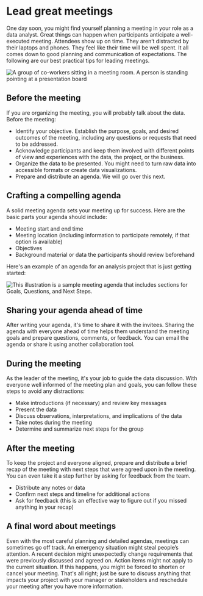 # Lead great meetings

One day soon, you might find yourself planning a meeting in your role as a data analyst. Great things can happen when participants anticipate a well-executed meeting. Attendees show up on time. They aren’t distracted by their laptops and phones. They feel like their time will be well spent. It all comes down to good planning and communication of expectations. The following are our best practical tips for leading meetings.

![A group of co-workers sitting in a meeting room. A person is standing pointing at a presentation board](https://d3c33hcgiwev3.cloudfront.net/imageAssetProxy.v1/6TchfOM-Tda3IXzjPk3WiA_4bcf884c3ae24f798efc2327e3dcbb01_Screen-Shot-2021-03-04-at-7.27.42-PM.png?expiry=1718928000000&hmac=P52MGpQJY3juj5ANP2X0tbUh07BmeEs7DyYlRpeT4gM)

## Before the meeting

If you are organizing the meeting, you will probably talk about the data. Before the meeting:

* Identify your objective. Establish the purpose, goals, and desired outcomes of the meeting, including any questions or requests that need to be addressed.
* Acknowledge participants and keep them involved with different points of view and experiences with the data, the project, or the business.
* Organize the data to be presented. You might need to turn raw data into accessible formats or create data visualizations.
* Prepare and distribute an agenda. We will go over this next.

## Crafting a compelling agenda

A solid meeting agenda sets your meeting up for success. Here are the basic parts your agenda should include:

* Meeting start and end time
* Meeting location (including information to participate remotely, if that option is available)
* Objectives
* Background material or data the participants should review beforehand

Here's an example of an agenda for an analysis project that is just getting started:

![This illustration is a sample meeting agenda that includes sections for Goals, Questions, and Next Steps.](https://d3c33hcgiwev3.cloudfront.net/imageAssetProxy.v1/Il-6RShbRaKfukUoW1Wi7Q_46e361d8d3ed42f89ed9d908e795c9a0_Screen-Shot-2020-12-09-at-11.47.11-AM.png?expiry=1718928000000&hmac=h25a0mAe1T_S6L81eKn8fAo_KvsBKz8c0DkUWbNwNI0)

## Sharing your agenda ahead of time

After writing your agenda, it's time to share it with the invitees. Sharing the agenda with everyone ahead of time helps them understand the meeting goals and prepare questions, comments, or feedback. You can email the agenda or share it using another collaboration tool.

## During the meeting

As the leader of the meeting, it's your job to guide the data discussion. With everyone well informed of the meeting plan and goals, you can follow these steps to avoid any distractions:

* Make introductions (if necessary) and review key messages
* Present the data
* Discuss observations, interpretations, and implications of the data
* Take notes during the meeting
* Determine and summarize next steps for the group

## After the meeting

To keep the project and everyone aligned, prepare and distribute a brief recap of the meeting with next steps that were agreed upon in the meeting. You can even take it a step further by asking for feedback from the team.

* Distribute any notes or data
* Confirm next steps and timeline for additional actions
* Ask for feedback (this is an effective way to figure out if you missed anything in your recap)

## A final word about meetings

Even with the most careful planning and detailed agendas, meetings can sometimes go off track. An emergency situation might steal people’s attention. A recent decision might unexpectedly change requirements that were previously discussed and agreed on. Action items might not apply to the current situation. If this happens, you might be forced to shorten or cancel your meeting. That's all right; just be sure to discuss anything that impacts your project with your manager or stakeholders and reschedule your meeting after you have more information.
